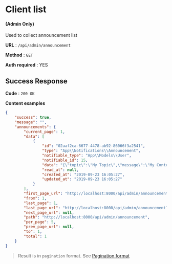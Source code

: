 # Client list

#### (**Admin Only**)

Used to collect announcement list

**URL** : `/api/admin/announcement`

**Method** : `GET`

**Auth required** : YES

## Success Response

**Code** : `200 OK`

**Content examples**

```json
{
    "success": true,
    "message": "",
    "announcements": {
        "current_page": 1,
        "data": [
            {
                "id": "02aaf2ca-6677-4478-ab92-86066f3a2541",
                "type": "App\\Notifications\\Announcement",
                "notifiable_type": "App\\Models\\User",
                "notifiable_id": 15,
                "data": "{\"topic\":\"My Topic\",\"message\":\"My Content\",\"startDate\":\"2019-09-23T08:05:15.392Z\",\"endDate\":\"2019-09-28T08:05:15.390Z\"}",
                "read_at": null,
                "created_at": "2019-09-23 16:05:27",
                "updated_at": "2019-09-23 16:05:27"
            }
        ],
        "first_page_url": "http://localhost:8000/api/admin/announcement?page=1",
        "from": 1,
        "last_page": 1,
        "last_page_url": "http://localhost:8000/api/admin/announcement?page=1",
        "next_page_url": null,
        "path": "http://localhost:8000/api/admin/announcement",
        "per_page": 5,
        "prev_page_url": null,
        "to": 1,
        "total": 1
    }
}
```

> Result is in `pagination` format. See [Pagination format](../../helper/pagination.md)
